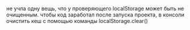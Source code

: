 не учла одну вещь, что у проверяющего localStorage может быть не очищенным.
чтобы код заработал после запуска проекта, в консоли очистить кеш с помощью команды localStorage.clear()
